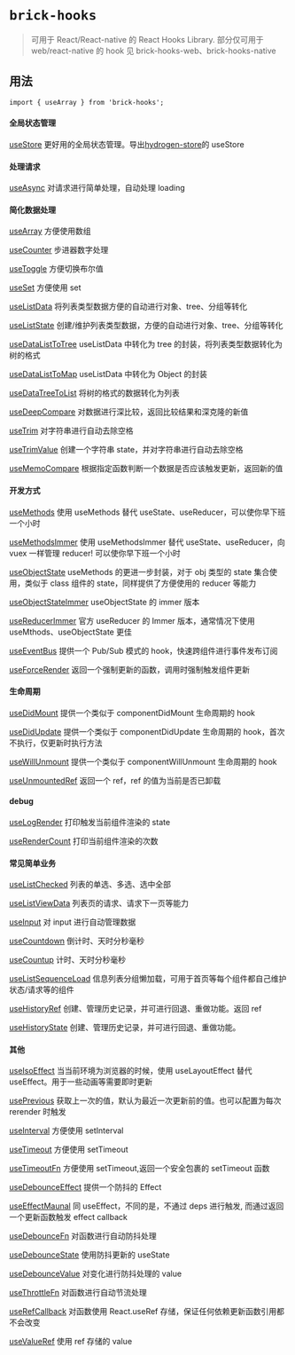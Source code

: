 # `brick-hooks`

> 可用于 React/React-native 的 React Hooks Library. 部分仅可用于 web/react-native 的 hook 见 brick-hooks-web、brick-hooks-native

## 用法

```
import { useArray } from 'brick-hooks';
```

#### 全局状态管理

[useStore](https://mingneo.github.io/brick-hooks/useStore) 更好用的全局状态管理。导出[hydrogen-store](https://github.com/MingNeo/hydrogen-store)的 useStore

#### 处理请求

[useAsync](https://mingneo.github.io/brick-hooks/useAsync) 对请求进行简单处理，自动处理 loading

#### 简化数据处理

[useArray](https://mingneo.github.io/brick-hooks/useArray) 方便使用数组

[useCounter](https://mingneo.github.io/brick-hooks/useCounter) 步进器数字处理

[useToggle](https://mingneo.github.io/brick-hooks/useToggle) 方便切换布尔值

[useSet](https://mingneo.github.io/brick-hooks/useSet) 方便使用 set

[useListData](https://mingneo.github.io/brick-hooks/useListData) 将列表类型数据方便的自动进行对象、tree、分组等转化

[useListState](https://mingneo.github.io/brick-hooks/useListState) 创建/维护列表类型数据，方便的自动进行对象、tree、分组等转化

[useDataListToTree](https://mingneo.github.io/brick-hooks/useDataListToTree) useListData 中转化为 tree 的封装，将列表类型数据转化为树的格式

[useDataListToMap](https://mingneo.github.io/brick-hooks/useDataListToMap) useListData 中转化为 Object 的封装

[useDataTreeToList](https://mingneo.github.io/brick-hooks/useDataTreeToList) 将树的格式的数据转化为列表

[useDeepCompare](https://mingneo.github.io/brick-hooks/useDeepCompare) 对数据进行深比较，返回比较结果和深克隆的新值

[useTrim](https://mingneo.github.io/brick-hooks/useTrim) 对字符串进行自动去除空格

[useTrimValue](https://mingneo.github.io/brick-hooks/useTrimValue) 创建一个字符串 state，并对字符串进行自动去除空格

[useMemoCompare](https://mingneo.github.io/brick-hooks/useMemoCompare) 根据指定函数判断一个数据是否应该触发更新，返回新的值

#### 开发方式

[useMethods](https://mingneo.github.io/brick-hooks/useMethods) 使用 useMethods 替代 useState、useReducer，可以使你早下班一个小时

[useMethodsImmer](https://mingneo.github.io/brick-hooks/useMethods) 使用 useMethodsImmer 替代 useState、useReducer，向 vuex 一样管理 reducer! 可以使你早下班一个小时

[useObjectState](https://mingneo.github.io/brick-hooks/useObjectState) useMethods 的更进一步封装，对于 obj 类型的 state 集合使用，类似于 class 组件的 state，同样提供了方便使用的 reducer 等能力

[useObjectStateImmer](https://mingneo.github.io/brick-hooks/useObjectStateIMmer) useObjectState 的 immer 版本

[useReducerImmer](https://mingneo.github.io/brick-hooks/useReducerImmer) 官方 useReducer 的 Immer 版本，通常情况下使用 useMthods、useObjectState 更佳

[useEventBus](https://mingneo.github.io/brick-hooks/useEventBus) 提供一个 Pub/Sub 模式的 hook，快速跨组件进行事件发布订阅

[useForceRender](https://mingneo.github.io/brick-hooks/useForceRender) 返回一个强制更新的函数，调用时强制触发组件更新

#### 生命周期

[useDidMount](https://mingneo.github.io/brick-hooks/useDidMount) 提供一个类似于 componentDidMount 生命周期的 hook

[useDidUpdate](https://mingneo.github.io/brick-hooks/useDidUpdate) 提供一个类似于 componentDidUpdate 生命周期的 hook，首次不执行，仅更新时执行方法

[useWillUnmount](https://mingneo.github.io/brick-hooks/useWillUnmount) 提供一个类似于 componentWillUnmount 生命周期的 hook

[useUnmountedRef](https://mingneo.github.io/brick-hooks/useUnmountedRef) 返回一个 ref，ref 的值为当前是否已卸载

#### debug

[useLogRender](https://mingneo.github.io/brick-hooks/useLogRender) 打印触发当前组件渲染的 state

[useRenderCount](https://mingneo.github.io/brick-hooks/useRenderCount) 打印当前组件渲染的次数

#### 常见简单业务

[useListChecked](https://mingneo.github.io/brick-hooks/useListChecked) 列表的单选、多选、选中全部

[useListViewData](https://mingneo.github.io/brick-hooks/useListViewData) 列表页的请求、请求下一页等能力

[useInput](https://mingneo.github.io/brick-hooks/useInput) 对 input 进行自动管理数据

[useCountdown](https://mingneo.github.io/brick-hooks/useCountdown) 倒计时、天时分秒毫秒

[useCountup](https://mingneo.github.io/brick-hooks/useCountup) 计时、天时分秒毫秒

[useListSequenceLoad](https://mingneo.github.io/brick-hooks/useListSequenceLoad) 信息列表分组懒加载，可用于首页等每个组件都自己维护状态/请求等的组件

[useHistoryRef](https://mingneo.github.io/brick-hooks/useHistoryRef) 创建、管理历史记录，并可进行回退、重做功能。返回 ref

[useHistoryState](https://mingneo.github.io/brick-hooks/useHistoryState) 创建、管理历史记录，并可进行回退、重做功能。

#### 其他

[useIsoEffect](https://mingneo.github.io/brick-hooks/useIsoEffect) 当当前环境为浏览器的时候，使用 useLayoutEffect 替代 useEffect。用于一些动画等需要即时更新

[usePrevious](https://mingneo.github.io/brick-hooks/usePrevious) 获取上一次的值，默认为最近一次更新前的值。也可以配置为每次 rerender 时触发

[useInterval](https://mingneo.github.io/brick-hooks/useInterval) 方便使用 setInterval

[useTimeout](https://mingneo.github.io/brick-hooks/useTimeout) 方便使用 setTimeout

[useTimeoutFn](https://mingneo.github.io/brick-hooks/useTimeoutFn) 方便使用 setTimeout,返回一个安全包裹的 setTimeout 函数

[useDebounceEffect](https://mingneo.github.io/brick-hooks/useDebounceEffect) 提供一个防抖的 Effect

[useEffectMaunal](https://mingneo.github.io/brick-hooks/useEffectMaunal) 同 useEffect，不同的是，不通过 deps 进行触发, 而通过返回一个更新函数触发 effect callback

[useDebounceFn](https://mingneo.github.io/brick-hooks/useDebounceFn) 对函数进行自动防抖处理

[useDebounceState](https://mingneo.github.io/brick-hooks/useDebounceState) 使用防抖更新的 useState

[useDebounceValue](https://mingneo.github.io/brick-hooks/useDebounceValue) 对变化进行防抖处理的 value

[useThrottleFn](https://mingneo.github.io/brick-hooks/useThrottleFn) 对函数进行自动节流处理

[useRefCallback](https://mingneo.github.io/brick-hooks/useRefCallback) 对函数使用 React.useRef 存储，保证任何依赖更新函数引用都不会改变

[useValueRef](https://mingneo.github.io/brick-hooks/useValueRef) 使用 ref 存储的 value
